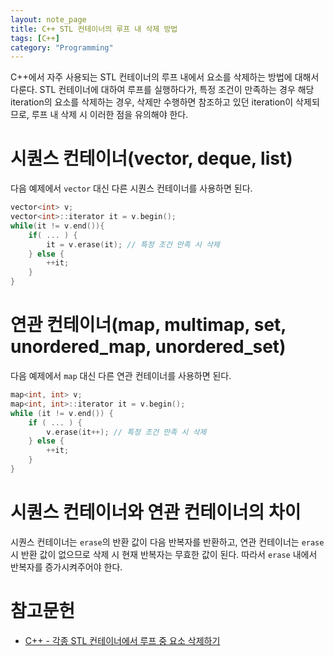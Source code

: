 ```yaml
---
layout: note_page
title: C++ STL 컨테이너의 루프 내 삭제 방법
tags: [C++]
category: "Programming"
---
```


C++에서 자주 사용되는 STL 컨테이너의 루프 내에서 요소를 삭제하는 방법에 대해서 다룬다. STL 컨테이너에 대하여 루프를 실행하다가, 특정 조건이 만족하는 경우 해당 iteration의 요소를 삭제하는 경우, 삭제만 수행하면 참조하고 있던 iteration이 삭제되므로, 루프 내 삭제 시 이러한 점을 유의해야 한다.

# 시퀀스 컨테이너(vector, deque, list)

다음 예제에서 `vector` 대신 다른 시퀀스 컨테이너를 사용하면 된다.

```cpp
vector<int> v;
vector<int>::iterator it = v.begin();
while(it != v.end()){
    if( ... ) {
        it = v.erase(it); // 특정 조건 만족 시 삭제
    } else {
        ++it;
    }
}
```

# 연관 컨테이너(map, multimap, set, unordered_map, unordered_set)

다음 예제에서 `map` 대신 다른 연관 컨테이너를 사용하면 된다.

```cpp
map<int, int> v;
map<int, int>::iterator it = v.begin();
while (it != v.end()) {
    if ( ... ) {
        v.erase(it++); // 특정 조건 만족 시 삭제
    } else {
        ++it;
    }
}
```

# 시퀀스 컨테이너와 연관 컨테이너의 차이

시퀀스 컨테이너는 `erase`의 반환 값이 다음 반복자를 반환하고, 연관 컨테이너는 `erase`시 반환 값이 없으므로 삭제 시 현재 반복자는 무효한 값이 된다. 따라서 `erase` 내에서 반복자를 증가시켜주어야 한다.


# 참고문헌
* [C++ - 각종 STL 컨테이너에서 루프 중 요소 삭제하기](https://jacking75.github.io/cpp_stl_container_remove/)